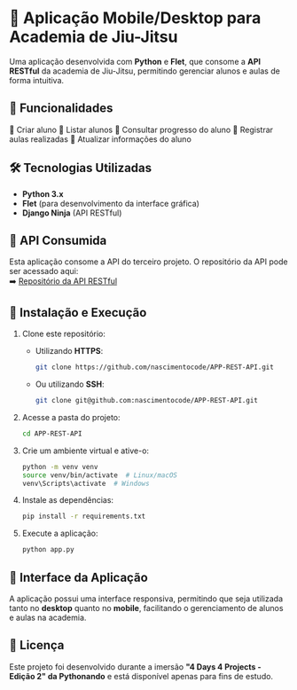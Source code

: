 # 📱 Aplicação Mobile/Desktop para Academia de Jiu-Jitsu

Uma aplicação desenvolvida com **Python** e **Flet**, que consome a **API RESTful** da academia de Jiu-Jitsu, permitindo gerenciar alunos e aulas de forma intuitiva.


## 🚀 **Funcionalidades**

🔹 Criar aluno
🔹 Listar alunos
🔹 Consultar progresso do aluno
🔹 Registrar aulas realizadas
🔹 Atualizar informações do aluno


## 🛠 **Tecnologias Utilizadas**

- **Python 3.x**
- **Flet** (para desenvolvimento da interface gráfica)
- **Django Ninja** (API RESTful)


## 🔗 **API Consumida**

Esta aplicação consome a API do terceiro projeto. O repositório da API pode ser acessado aqui:  
➡️ [Repositório da API RESTful](https://github.com/nascimentocode/Rest-API_JiuJitsu)


## 🔧 **Instalação e Execução**

1. Clone este repositório:
   - Utilizando **HTTPS**:
       ```bash
       git clone https://github.com/nascimentocode/APP-REST-API.git
       ```
   - Ou utilizando **SSH**:
       ```bash
       git clone git@github.com:nascimentocode/APP-REST-API.git
       ```
   
2. Acesse a pasta do projeto:
   ```sh
   cd APP-REST-API
   ```

3. Crie um ambiente virtual e ative-o:
   ```sh
   python -m venv venv
   source venv/bin/activate  # Linux/macOS
   venv\Scripts\activate  # Windows
   ```

4. Instale as dependências:
   ```sh
   pip install -r requirements.txt
   ```

5. Execute a aplicação:
   ```sh
   python app.py
   ```


## 🎨 **Interface da Aplicação**

A aplicação possui uma interface responsiva, permitindo que seja utilizada tanto no **desktop** quanto no **mobile**, facilitando o gerenciamento de alunos e aulas na academia.


## 📝 **Licença**

Este projeto foi desenvolvido durante a imersão **"4 Days 4 Projects - Edição 2" da Pythonando** e está disponível apenas para fins de estudo.
